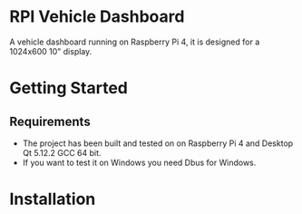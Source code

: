 # RPI Vehicle Dashboard
A vehicle dashboard running on Raspberry Pi 4, it is designed for a 1024x600 10" display.

# Getting Started

## Requirements
- The project has been built and tested on on Raspberry Pi 4 and Desktop Qt 5.12.2 GCC 64 bit.
- If you want to test it on Windows you need Dbus for Windows.

# Installation


